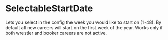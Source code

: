 # SelectableStartDate
Lets you select in the config the week you would like to start on (1-48). By default all new careers will start on the first week of the year. Works only if both wrestler and booker careers are not active.